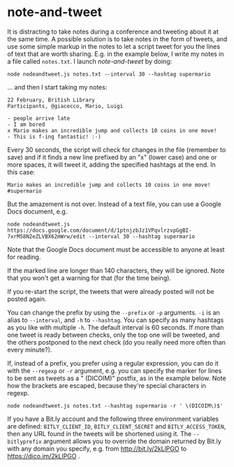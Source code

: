 note-and-tweet
==============

It is distracting to take notes during a conference and tweeting about it at the same time. A possible solution is to take notes in the form of tweets, and use some simple markup in the notes to let a script tweet for you the lines of text that are worth sharing. E.g. in the example below, I write my notes in a file called ```notes.txt```. I launch *note-and-tweet* by doing:

```
node nodeandtweet.js notes.txt --interval 30 --hashtag supermario
```

... and then I start taking my notes:

```
22 February, British Library
Participants, @giacecco, Mario, Luigi

- people arrive late
- I am bored
x Mario makes an incredible jump and collects 10 coins in one move!
- This is f-ing fantastic! :-)
```

Every 30 seconds, the script will check for changes in the file (remember to save) and if it finds a new line prefixed by an "x" (lower case) and one or more spaces, it will tweet it, adding the specified hashtags at the end. In this case:

```
Mario makes an incredible jump and collects 10 coins in one move! #supermario
```

But the amazement is not over. Instead of a text file, you can use a Google Docs document, e.g.

```
node nodeandtweet.js https://docs.google.com/document/d/1ptnjzbJz1VPqvlrzvpGgBI-7xrM58N2eZLVBX62mWrw/edit --interval 30 --hashtag supermario
```

Note that the Google Docs document must be accessible to anyone at least for reading.

If the marked line are longer than 140 characters, they will be ignored. Note that you won't get a warning for that (for the time being).

If you re-start the script, the tweets that were already posted will not be posted again.

You can change the prefix by using the ```--prefix``` or ```-p``` arguments. ```-i``` is an alias to ```--interval```, and ```-h``` to ```--hashtag```. You can specify as many hashtags as you like with multiple ```-h```. The default interval is 60 seconds. If more than one tweet is ready between checks, only the top one will be tweeted, and the others postponed to the next check (do you really need more often than every minute?).

If, instead of a prefix, you prefer using a regular expression, you can do it with the ```--regexp``` or ```-r``` argument, e.g. you can specify the marker for lines to be sent as tweets as a " (DICOIM)" postfix, as in the example below. Note how the brackets are escaped, because they're special characters in regexp.

```
node nodeandtweet.js notes.txt --hashtag supermario -r ' \(DICOIM\)$'
```

If you have a Bit.ly account and the following three environment variables are defined: ```BITLY_CLIENT_ID```, ```BITLY_CLIENT_SECRET``` and ```BITLY_ACCESS_TOKEN```, then any URL found in the tweets will be shortened using it. The ```--bitlyprefix``` argument allows you to override the domain returned by Bit.ly with any domain you specify, e.g. from http://bit.ly/2kLlPGO to https://dico.im/2kLlPGO .
